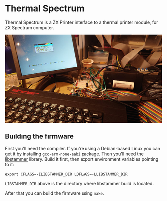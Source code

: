 Thermal Spectrum
================
Thermal Spectrum is a ZX Printer interface to a thermal printer module, for ZX
Spectrum computer.

[![Development setup][development_setup_thumb]][development_setup]

Building the firmware
---------------------
First you'll need the compiler. If you're using a Debian-based Linux you can
get it by installing `gcc-arm-none-eabi` package. Then you'll need the
[libstammer][libstammer] library. Build it first, then export environment
variables pointing to it:

    export CFLAGS=-ILIBSTAMMER_DIR LDFLAGS=-LLIBSTAMMER_DIR

`LIBSTAMMER_DIR` above is the directory where libstammer build is located.

After that you can build the firmware using `make`.

[development_setup_thumb]: development_setup.thumb.jpg
[development_setup]: development_setup.jpg
[libstammer]: https://github.com/spbnick/libstammer
